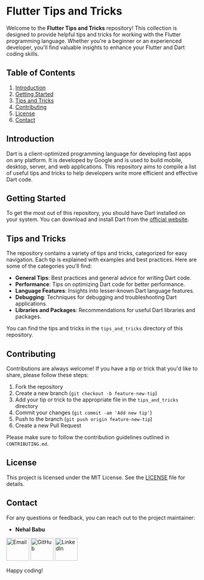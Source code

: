 # Flutter Tips and Tricks

Welcome to the **Flutter Tips and Tricks** repository! This collection is designed to provide helpful tips and tricks for working with the Flutter programming language. Whether you're a beginner or an experienced developer, you'll find valuable insights to enhance your Flutter and Dart coding skills.

## Table of Contents

1. [Introduction](#introduction)
2. [Getting Started](#getting-started)
3. [Tips and Tricks](#tips-and-tricks)
4. [Contributing](#contributing)
5. [License](#license)
6. [Contact](#contact)

## Introduction

Dart is a client-optimized programming language for developing fast apps on any platform. It is developed by Google and is used to build mobile, desktop, server, and web applications. This repository aims to compile a list of useful tips and tricks to help developers write more efficient and effective Dart code.

## Getting Started

To get the most out of this repository, you should have Dart installed on your system. You can download and install Dart from the [official website](https://dart.dev/get-dart).

## Tips and Tricks

The repository contains a variety of tips and tricks, categorized for easy navigation. Each tip is explained with examples and best practices. Here are some of the categories you'll find:

- **General Tips**: Best practices and general advice for writing Dart code.
- **Performance**: Tips on optimizing Dart code for better performance.
- **Language Features**: Insights into lesser-known Dart language features.
- **Debugging**: Techniques for debugging and troubleshooting Dart applications.
- **Libraries and Packages**: Recommendations for useful Dart libraries and packages.

You can find the tips and tricks in the `tips_and_tricks` directory of this repository.

## Contributing

Contributions are always welcome! If you have a tip or trick that you'd like to share, please follow these steps:

1. Fork the repository
2. Create a new branch (`git checkout -b feature-new-tip`)
3. Add your tip or trick to the appropriate file in the `tips_and_tricks` directory
4. Commit your changes (`git commit -am 'Add new tip'`)
5. Push to the branch (`git push origin feature-new-tip`)
6. Create a new Pull Request 

Please make sure to follow the contribution guidelines outlined in `CONTRIBUTING.md`.

## License

This project is licensed under the MIT License. See the [LICENSE](LICENSE) file for details.

## Contact

For any questions or feedback, you can reach out to the project maintainer:
 
- **Nehal Babu**
<p>
  <a href="mailto:inehalbabu@gmail.com"><img src="https://img.shields.io/badge/Email-D14836?style=flat&logo=gmail&logoColor=white" alt="Email" width="60" height="60"></a>
  <a href="https://github.com/inehalbabu"><img src="https://img.shields.io/badge/GitHub-100000?style=flat&logo=github&logoColor=white" alt="GitHub" width="60" height="60"></a>
  <a href="https://www.linkedin.com/in/inehalbabu"><img src="https://img.shields.io/badge/LinkedIn-0077B5?style=flat&logo=linkedin&logoColor=white" alt="LinkedIn" width="60" height="60"></a>
</p>

Happy coding!
